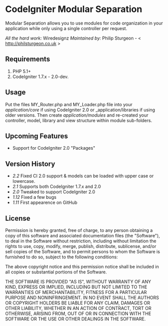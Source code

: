 CodeIgniter Modular Separation
=========================

Modular Separation allows you to use modules for code organization in your
application while only using a single controller per request.

*All the hard work:* Wiredesignz
*Maintained by:* Philip Sturgeon - < http://philsturgeon.co.uk >

Requirements
------------

1. PHP 5.1+
2. CodeIgniter 1.7.x - 2.0-dev.

Usage
-----

Put the files MY\_Router.php and MY\_Loader.php file into your _application/core_
if using CodeIgniter 2.0 or _application/libraries if using older versions. Then
create _application/modules_ and re-created your controller, model, library and
view structure within module sub-folders.

Upcoming Features
-----------------

* Support for CodeIgniter 2.0 "Packages"

Version History
---------------

* _2.2_ Fixed CI 2.0 support & models can be loaded with upper case or lowercase.
* _2.1_ Supports both CodeIgniter 1.7.x and 2.0
* _2.0_ Tweaked to support CodeIgniter 2.0
* _1.12_ Fixed a few bugs
* _1.11_ First appearence on GitHub


License
----------

Permission is hereby granted, free of charge, to any person obtaining a copy
of this software and associated documentation files (the "Software"), to deal
in the Software without restriction, including without limitation the rights
to use, copy, modify, merge, publish, distribute, sublicense, and/or sell
copies of the Software, and to permit persons to whom the Software is
furnished to do so, subject to the following conditions:

The above copyright notice and this permission notice shall be included in
all copies or substantial portions of the Software.

THE SOFTWARE IS PROVIDED "AS IS", WITHOUT WARRANTY OF ANY KIND, EXPRESS OR
IMPLIED, INCLUDING BUT NOT LIMITED TO THE WARRANTIES OF MERCHANTABILITY,
FITNESS FOR A PARTICULAR PURPOSE AND NONINFRINGEMENT. IN NO EVENT SHALL THE
AUTHORS OR COPYRIGHT HOLDERS BE LIABLE FOR ANY CLAIM, DAMAGES OR OTHER
LIABILITY, WHETHER IN AN ACTION OF CONTRACT, TORT OR OTHERWISE, ARISING FROM,
OUT OF OR IN CONNECTION WITH THE SOFTWARE OR THE USE OR OTHER DEALINGS IN
THE SOFTWARE.
